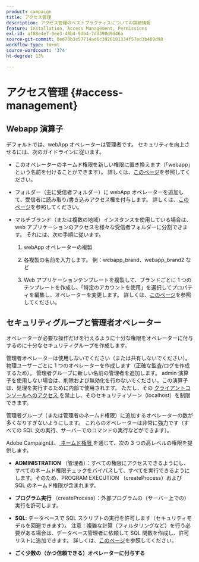 ```yaml
---
product: campaign
title: アクセス管理
description: アクセス管理のベストプラクティスについての詳細情報
feature: Installation, Access Management, Permissions
exl-id: af88e4e7-0ee3-48b4-9db4-7dd390d9d46a
source-git-commit: 0ed70b3c57714ad6c3926181334f57ed3b409d98
workflow-type: tm+mt
source-wordcount: '374'
ht-degree: 13%

---
```


# アクセス管理 {#access-management}



## Webapp 演算子

デフォルトでは、webApp オペレーターは管理者です。 セキュリティを向上させるには、次のガイドラインに従います。

* このオペレーターのネームド権限を新しい権限に置き換えます（「webapp」という名前を付けることができます）。 詳しくは、[このページ](../../platform/using/access-management.md)を参照してください。

* フォルダー（主に受信者フォルダー）に webApp オペレーターを追加して、受信者に読み取り/書き込みアクセス権を付与します。 詳しくは、[このページ](../../platform/using/access-management.md)を参照してください。

* マルチブランド（または複数の地域）インスタンスを使用している場合は、web アプリケーションのアクセスを様々な受信者フォルダーに分割できます。 それには、次の手順に従います。

   1. webApp オペレーターの複製

   1. 各複製の名前を入力します。 例：webapp_brand、webapp_brand2 など

   1. Web アプリケーションテンプレートを複製して、ブランドごとに 1 つのテンプレートを作成し、「特定のアカウントを使用」を選択してプロパティを編集し、オペレーターを変更します。  詳しくは、[このページ](../../web/using/defining-web-forms-properties.md)を参照してください。

## セキュリティグループと管理者オペレーター

オペレーターが必要な操作だけを行えるように十分な権限をオペレーターに付与するのに十分なセキュリティグループを作成します。

管理者オペレーターは使用しないでください（または共有しないでください）。 物理ユーザーごとに 1 つのオペレーターを作成します（正確な監査/ログを作成するため）。 管理者グループに新しい名前の管理者を追加します。 admin 演算子を使用しない場合は、削除および無効化を行わないでください。この演算子は、処理を実行するために内部で使用されます。 ただし、その [ クライアントコンソールへのアクセス ](../../platform/using/access-management.md) を禁止し、そのセキュリティゾーン（localhost）を制限できます。

管理者グループ（または管理者のネームド権限）に追加するオペレーターの数が多くなりすぎないようにします。 これらのオペレーターは非常に強力です（すべての SQL 文の実行、サーバーでのコマンドの実行などができます）。

Adobe Campaignは、[ ネームド権限 ](../../platform/using/access-management.md#named-rights) を通じて、次の 3 つの高レベルの権限を提供します。

* **ADMINISTRATION** （管理者）：すべての権限にアクセスできるようにし、すべてのネームド権限チェックをバイパスして、すべてを実行できるようにします。そのため、PROGRAM EXECUTION （createProcess）および SQL のネームド権限が含まれます。

* **プログラム実行** （createProcess）：外部プログラムの（サーバー上での）実行を許可します。

* **SQL**: データベースで SQL スクリプトの実行を許可します（セキュリティモデルを回避できます）。 注意：複雑な計算（フィルタリングなど）を行う必要がある場合は、データベース管理者に依頼して SQL 関数を作成し、許可リストに追加できます。 詳しくは、[このページ](../../installation/using/scripting-coding-guidelines.md)を参照してください。

* **ごく少数の（かつ信頼できる）オペレーターに付与する**
